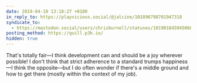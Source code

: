 ```yaml
---
date: 2019-04-10 13:18:27 +0100
in_reply_to: https://playvicious.social/@jalcine/101896798701947318
syndicate_to:
  - https://mastodon.social/users/chrisburnell/statuses/101901845945068685
posting_method: https://quill.p3k.io/
hidden: true
---
```


That's totally fair—I think development can and should be a joy wherever possible! I don't think that strict adherence to a standard trumps happiness—I think the opposite—but I do often wonder if there's a middle ground and how to get there (mostly within the context of my job).
